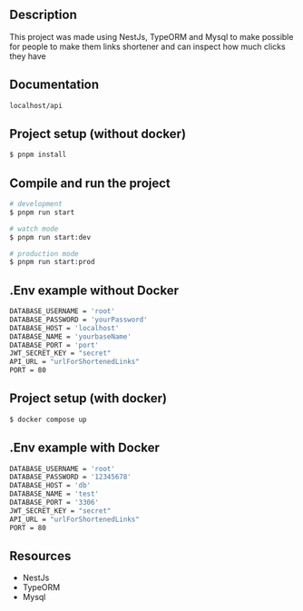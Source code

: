 ## Description

This project was made using NestJs, TypeORM and Mysql to make possible for people to make them links shortener and can inspect how much clicks they have

## Documentation

```bash
localhost/api
```

## Project setup (without docker)

```bash
$ pnpm install
```

## Compile and run the project

```bash
# development
$ pnpm run start

# watch mode
$ pnpm run start:dev

# production mode
$ pnpm run start:prod
```

## .Env example without Docker

```bash
DATABASE_USERNAME = 'root'
DATABASE_PASSWORD = 'yourPassword'
DATABASE_HOST = 'localhost'
DATABASE_NAME = 'yourbaseName'
DATABASE_PORT = 'port'
JWT_SECRET_KEY = "secret"
API_URL = "urlForShortenedLinks"
PORT = 80
```

## Project setup (with docker)

```bash
$ docker compose up
```

## .Env example with Docker

```bash
DATABASE_USERNAME = 'root'
DATABASE_PASSWORD = '12345678'
DATABASE_HOST = 'db'
DATABASE_NAME = 'test'
DATABASE_PORT = '3306'
JWT_SECRET_KEY = "secret"
API_URL = "urlForShortenedLinks"
PORT = 80
```

## Resources

- NestJs
- TypeORM
- Mysql